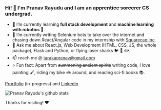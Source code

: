 ### Hi! :wave: I'm Pranav Rayudu and I am an ~~apprentice sorcerer~~ CS undergrad. 

- 🌱 I’m currently learning **full stack development** and **machine learning with robotics** :robot:.
- 🔭 I’m currently writing Selenium bots to take over the internet and chasing down React/Angular code in my internship with [Squarecap inc](https://info.squarecap.com/).
- 💬 Ask me about React.js, Web Development (HTML, CSS, JS, the whole package), Flask and Python, or flying laser sharks :bird: :gun: :fish:.
- 📫 reach me @ tarakapranav@gmail.com
- ⚡ Fun fact: Apart from ~~summoning ancient spirits~~ writing code, I love painting :paintbrush:, riding my bike 🚲 around, and reading sci-fi books :books:.

[Prortfolio](https://pranavrayudu.netlify.app/) (in-progress) and [Linkedin](https://www.linkedin.com/in/tarakapranav/)

![Pranav Rayudu's github stats](https://github-readme-stats.vercel.app/api?username=PranavRayudu&hide=["stars","issues"]&show_icons=true&hide_border=true&title_color=131516&icon_color=0080a0)

Thanks for visiting! :heart:
<!--
**PranavRayudu/PranavRayudu** is a ✨ _special_ ✨ repository because its `README.md` (this file) appears on your GitHub profile.

Here are some ideas to get you started:

- 🔭 I’m currently working on ...
- 🌱 I’m currently learning ...
- 👯 I’m looking to collaborate on ...
- 🤔 I’m looking for help with ...
- 💬 Ask me about ...
- 📫 How to reach me: ...
- 😄 Pronouns: ...
- ⚡ Fun fact: ...
-->
